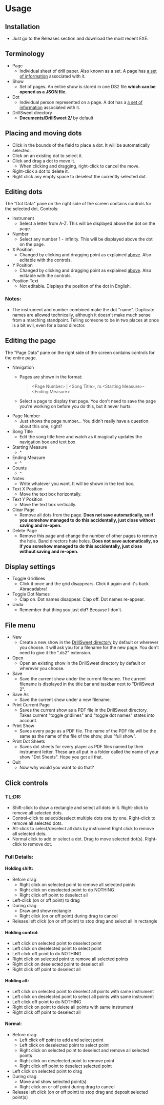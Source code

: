 # Usage

## Installation
- Just go to the Releases section and download the most recent EXE.

## Terminology
- Page
	- Individual sheet of drill paper. Also known as a set. A page has [a set of information](../resources/Usage.md#editing-the-page) associated with it.
- Show
	- Set of pages. An entire show is stored in one DS2 file **which can be opened as a JSON file**.
- Dot
	- Individual person represented on a page. A dot has a [a set of information](../resources/Usage.md#editing-dots) associated with it.
- DrillSweet directory
	- **Documents/DrillSweet 2/** by default

## Placing and moving dots
- Click in the bounds of the field to place a dot. It will be automatically selected.
- Click on an existing dot to select it.
- Click and drag a dot to move it.
	- When clicking and dragging, right-click to cancel the move.
- Right-click a dot to delete it.
- Right click any empty space to deselect the currently selected dot.

## Editing dots
The "Dot Data" pane on the right side of the screen contains controls for the selected dot.
Controls:
- Instrument
	- Select a letter from A-Z. This will be displayed above the dot on the page.
- Number
	- Select any number 1 - infinity. This will be displayed above the dot on the page.
- X Position
	- Changed by clicking and dragging point as explained [above](../resources/Usage.md#placing-and-moving-dots). Also editable with the controls.
- Y Position
	- Changed by clicking and dragging point as explained [above](../resources/Usage.md#placing-and-moving-dots). Also editable with the controls.
- Position Text
	- Not editable. Displays the position of the dot in English.
	
### Notes:
- The instrument and number combined make the dot "name". Duplicate names are allowed technically, although it doesn't make much sense from a marching standpoint. Telling someone to be in two places at once is a bit evil, even for a band director.

## Editing the page
The "Page Data" pane on the right side of the screen contains controls for the entire page.
- Navigation
	- Pages are shown in the format:
	
		> \<Page Number> | \<Song Title>, m.\<Starting Measure>-\<Ending Measure>
	- Select a page to display that page. You don't need to save the page you're working on before you do this, but it never hurts.
- Page Number
	- Just shows the page number... You didn't really have a question about this one, right?
- Song Title
	- Edit the song title here and watch as it magically updates the navigation box and text box.
- Starting Measure
	- ^
- Ending Measure
	- ^
- Counts
	- ^
- Notes
	- Write whatever you want. It will be shown in the text box.
- Text X Position
	- Move the text box horizontally.
- Text Y Position
	- Move the text box vertically.
- Clear Page
	- Remove all dots from the page. **Does not save automatically, so if you somehow managed to do this accidentally, just close without saving and re-open.**
- Delete Page
	- Remove this page and change the number of other pages to remove the hole. Band directors hate holes. **Does not save automatically, so if you somehow managed to do this accidentally, just close without saving and re-open.**

## Display settings
- Toggle Gridlines
	- Click it once and the grid disappears. Click it again and it's back. Abracadabra!
- Toggle Dot Names
	- Clap on. Dot names disappear. Clap off. Dot names re-appear.
- Undo
	- Remember that thing you just did? Because I don't.

## File menu
- New
	- Create a new show in the [DrillSweet directory](../master/Usage.md#terminology) by default or wherever you choose. It will ask you for a filename for the new page. You don't need to give it the ".ds2" extension.
- Open
	- Open an existing show in the DrillSweet directory by default or wherever you choose.
- Save
	- Save the current show under the current filename. The current filename is displayed in the title bar and taskbar next to "DrillSweet 2".
- Save As
	- Save the current show under a new filename.
- Print Current Page
	- Saves the current show as a PDF file in the DrillSweet directory. Takes current "toggle gridlines" and "toggle dot names" states into account.
- Print Show
	- Saves every page as a PDF file. The name of the PDF file will be the same as the name of the file of the show, plus "full show".
- Print Dot Sheets
	- Saves dot sheets for every player as PDF files named by their instrument letter. These are all put in a folder called the name of your show "Dot Sheets". Hope you got all that.
- Quit
	- Now why would you want to do that?

## Click controls

### TL;DR:
- Shift-click to draw a rectangle and select all dots in it. Right-click to remove all selected dots.
- Control-click to select/deselect multiple dots one by one. Right-click to remove all selected dots.
- Alt-click to select/deselect all dots by instrument Right click to remove all selected dots.
- Normal click to add or select a dot. Drag to move selected dot(s). Right-click to remove dot.

### Full Details:

#### Holding shift:
- Before drag:
	- Right click on selected point to remove all selected points
	- Right click on deselected point to do NOTHING
	- Right click off point to deselect all
- Left-click (on or off point) to drag
- During drag:
	- Draw and show rectangle
	- Right click (on or off point) during drag to cancel
- Release left click (on or off point) to stop drag and select all in rectangle

#### Holding control:
- Left click on selected point to deselect point
- Left click on deselected point to select point
- Left click off point to do NOTHING
- Right click on selected point to remove all selected points
- Right click on deselected point to deselect all
- Right click off point to deselect all

#### Holding alt:
- Left click on selected point to deselect all points with same instrument
- Left click on deselected point to select all points with same instrument
- Left click off point to do NOTHING
- Right click on point to delete all points with same instrument
- Right click off point to deselect all

#### Normal:
- Before drag:
	- Left click off point to add and select point
	- Left click on deselected point to select point
	- Right click on selected point to deselect and remove all selected points
	- Right click on deselected point to remove point
	- Right click off point to deselect selected point
- Left click on selected point to drag
- During drag:
	- Move and show selected point(s)
	- Right click on or off point during drag to cancel
- Release left click (on or off point) to stop drag and deposit selected point(s)

